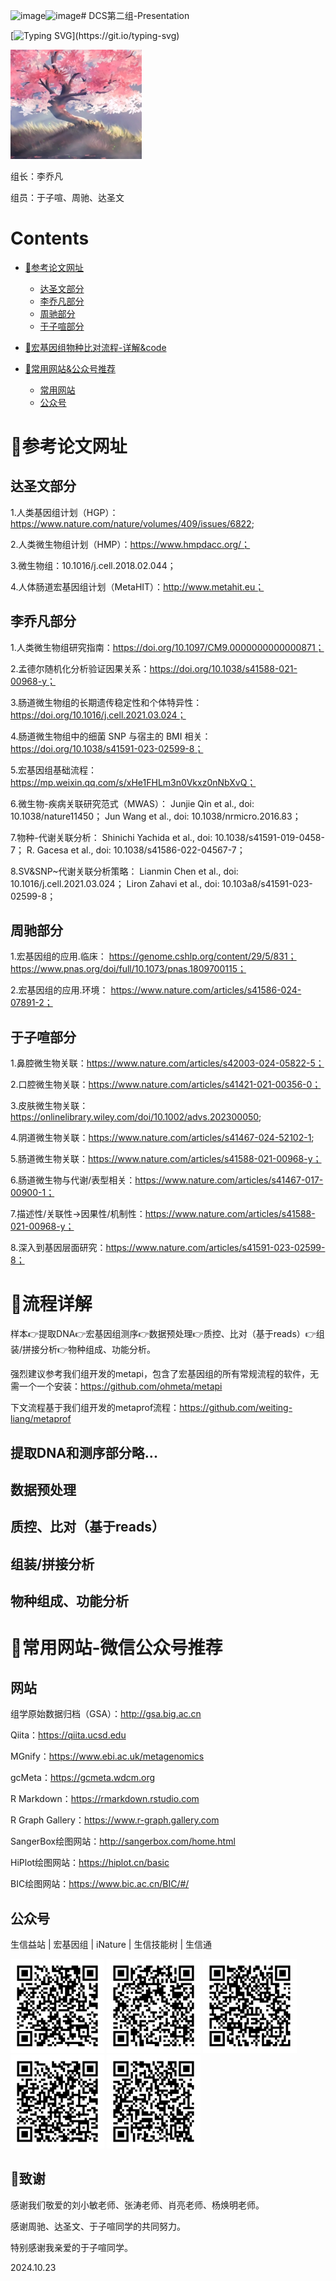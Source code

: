 ![image](https://github.com/user-attachments/assets/1a2f5bcd-ba05-432e-ab57-bfbc02511687)![image](https://github.com/user-attachments/assets/a1d53fe4-fd01-4fd2-b120-e3cea377b6a6)# DCS第二组-Presentation

[![Typing SVG](https://readme-typing-svg.herokuapp.com?font=Fira+Code&pause=1000&width=435&lines=%F0%9F%98%8DDCS%E7%AC%AC%E4%BA%8C%E7%BB%84%E5%85%A8%E4%BD%93%E6%88%90%E5%91%98%E7%A5%9D%E6%82%A8%E8%82%A0%E9%81%93%E5%81%A5%E5%BA%B7%EF%BC%8C%E6%AF%8F%E5%A4%A9%E5%BC%80%E5%BF%83~)](https://git.io/typing-svg)

<img src="pic/test.jpg" width="210px">

组长：李乔凡

组员：于子喧、周驰、达圣文

# Contents
- [🌈参考论文网址](#参考论文网址)
	- [达圣文部分](#达圣文部分)
	- [李乔凡部分](#李乔凡部分)
	- [周驰部分](#周驰部分)
	- [于子喧部分](#于子喧部分)

- [🌈宏基因组物种比对流程-详解&code](#流程详解)

- [🌈常用网站&公众号推荐](#常用网站-微信公众号推荐)
	- [常用网站](#网站)
	- [公众号](#公众号)

# 🌈参考论文网址
## 达圣文部分
1.人类基因组计划（HGP）：https://www.nature.com/nature/volumes/409/issues/6822;

2.人类微生物组计划（HMP）：https://www.hmpdacc.org/；

3.微生物组：10.1016/j.cell.2018.02.044；

4.人体肠道宏基因组计划（MetaHIT）：http://www.metahit.eu；

## 李乔凡部分
1.人类微生物组研究指南：https://doi.org/10.1097/CM9.0000000000000871；

2.孟德尔随机化分析验证因果关系：https://doi.org/10.1038/s41588-021-00968-y；

3.肠道微生物组的长期遗传稳定性和个体特异性：https://doi.org/10.1016/j.cell.2021.03.024；

4.肠道微生物组中的细菌 SNP 与宿主的 BMI 相关：https://doi.org/10.1038/s41591-023-02599-8；

5.宏基因组基础流程：https://mp.weixin.qq.com/s/xHe1FHLm3n0Vkxz0nNbXvQ；

6.微生物-疾病关联研究范式（MWAS）：
Junjie Qin et al., doi: 10.1038/nature11450；
Jun Wang et al., doi: 10.1038/nrmicro.2016.83；

7.物种-代谢关联分析：
Shinichi Yachida et al., doi: 10.1038/s41591-019-0458-7；
R. Gacesa et al., doi: 10.1038/s41586-022-04567-7；

8.SV&SNP~代谢关联分析策略：
Lianmin Chen et al., doi: 10.1016/j.cell.2021.03.024；
Liron Zahavi et al., doi: 10.103a8/s41591-023-02599-8；

## 周驰部分
1.宏基因组的应用.临床：
https://genome.cshlp.org/content/29/5/831；
https://www.pnas.org/doi/full/10.1073/pnas.1809700115；

2.宏基因组的应用.环境：
https://www.nature.com/articles/s41586-024-07891-2；

## 于子喧部分
1.鼻腔微生物关联：https://www.nature.com/articles/s42003-024-05822-5；

2.口腔微生物关联：https://www.nature.com/articles/s41421-021-00356-0；

3.皮肤微生物关联：https://onlinelibrary.wiley.com/doi/10.1002/advs.202300050;

4.阴道微生物关联：https://www.nature.com/articles/s41467-024-52102-1;

5.肠道微生物关联：https://www.nature.com/articles/s41588-021-00968-y；

6.肠道微生物与代谢/表型相关：https://www.nature.com/articles/s41467-017-00900-1；

7.描述性/关联性→因果性/机制性：https://www.nature.com/articles/s41588-021-00968-y；

8.深入到基因层面研究：https://www.nature.com/articles/s41591-023-02599-8；

# 🌈流程详解
样本👉提取DNA👉宏基因组测序👉数据预处理👉质控、比对（基于reads）👉组装/拼接分析👉物种组成、功能分析。

强烈建议参考我们组开发的metapi，包含了宏基因组的所有常规流程的软件，无需一个一个安装：https://github.com/ohmeta/metapi

下文流程基于我们组开发的metaprof流程：https://github.com/weiting-liang/metaprof

## 提取DNA和测序部分略...
## 数据预处理

## 质控、比对（基于reads）
## 组装/拼接分析
## 物种组成、功能分析

# 🌈常用网站-微信公众号推荐
## 网站
组学原始数据归档（GSA）：http://gsa.big.ac.cn

Qiita：https://qiita.ucsd.edu

MGnify：https://www.ebi.ac.uk/metagenomics

gcMeta：https://gcmeta.wdcm.org

R Markdown：https://rmarkdown.rstudio.com

R Graph Gallery：https://www.r-graph.gallery.com

SangerBox绘图网站：http://sangerbox.com/home.html

HiPlot绘图网站：https://hiplot.cn/basic

BIC绘图网站：https://www.bic.ac.cn/BIC/#/


## 公众号

生信益站    |    宏基因组    |    iNature    |    生信技能树    |    生信通
<p float="left">
  <img src="pic/生信益站.png" width="150" />
  <img src="pic/宏基因组.png" width="150" /> 
  <img src="pic/iNature.png" width="150" />
  <img src="pic/生信技能树.png" width="150" />
  <img src="pic/生信通.png" width="150" />
</p>

## 🌈致谢

感谢我们敬爱的刘小敏老师、张涛老师、肖亮老师、杨焕明老师。

感谢周驰、达圣文、于子喧同学的共同努力。

特别感谢我亲爱的于子喧同学。

2024.10.23
